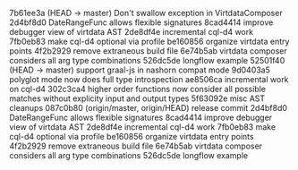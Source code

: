 7b61ee3a (HEAD -> master) Don't swallow exception in VirtdataComposer
2d4bf8d0 DateRangeFunc allows flexible signatures
8cad4414 improve debugger view of virtdata AST
2de8df4e incremental cql-d4 work
7fb0eb83 make cql-d4 optional via profile
be160856 organize virtdata entry points
4f2b2929 remove extraneous build file
6e74b5ab virtdata composer considers all arg type combinations
526dc5de longflow example
52501f40 (HEAD -> master) support graal-js in nashorn compat mode
9d0403a5 polyglot mode now does full type introspection
ae8506ca incremental work on cql-d4
302c3ca4 higher order functions now consider all possible matches without explicity input and output types
5f63092e misc AST cleanups
087c0b80 (origin/master, origin/HEAD) release commit
2d4bf8d0 DateRangeFunc allows flexible signatures
8cad4414 improve debugger view of virtdata AST
2de8df4e incremental cql-d4 work
7fb0eb83 make cql-d4 optional via profile
be160856 organize virtdata entry points
4f2b2929 remove extraneous build file
6e74b5ab virtdata composer considers all arg type combinations
526dc5de longflow example
